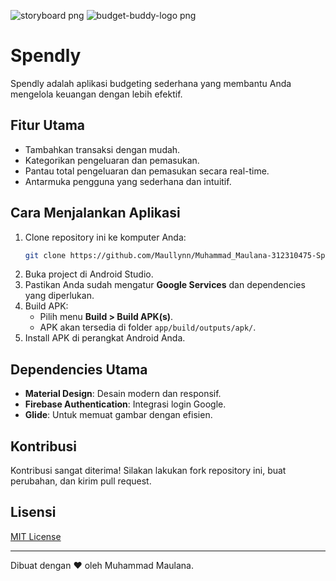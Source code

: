![storyboard png](https://github.com/user-attachments/assets/3b13ebb7-8df9-4eca-8c69-dd7bd487a257)
![budget-buddy-logo png](https://github.com/user-attachments/assets/0f72ece8-dd1b-48fe-9969-2b520029a2b4)
# Spendly

Spendly adalah aplikasi budgeting sederhana yang membantu Anda mengelola keuangan dengan lebih efektif.

## Fitur Utama
- Tambahkan transaksi dengan mudah.
- Kategorikan pengeluaran dan pemasukan.
- Pantau total pengeluaran dan pemasukan secara real-time.
- Antarmuka pengguna yang sederhana dan intuitif.

## Cara Menjalankan Aplikasi

1. Clone repository ini ke komputer Anda:
   ```bash
   git clone https://github.com/Maullynn/Muhammad_Maulana-312310475-Spendly.git
   ```
2. Buka project di Android Studio.
3. Pastikan Anda sudah mengatur **Google Services** dan dependencies yang diperlukan.
4. Build APK:
   - Pilih menu **Build > Build APK(s)**.
   - APK akan tersedia di folder `app/build/outputs/apk/`.
5. Install APK di perangkat Android Anda.

## Dependencies Utama
- **Material Design**: Desain modern dan responsif.
- **Firebase Authentication**: Integrasi login Google.
- **Glide**: Untuk memuat gambar dengan efisien.

## Kontribusi
Kontribusi sangat diterima! Silakan lakukan fork repository ini, buat perubahan, dan kirim pull request.

## Lisensi
[MIT License](LICENSE)

---
Dibuat dengan ❤ oleh Muhammad Maulana.


